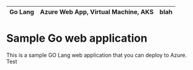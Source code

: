| Go Lang  |  Azure Web App, Virtual Machine, AKS| blah |
| -------- | ------------------------------------|----- |
# Sample Go web application

This is a sample GO Lang web application that you can deploy to Azure.
Test
